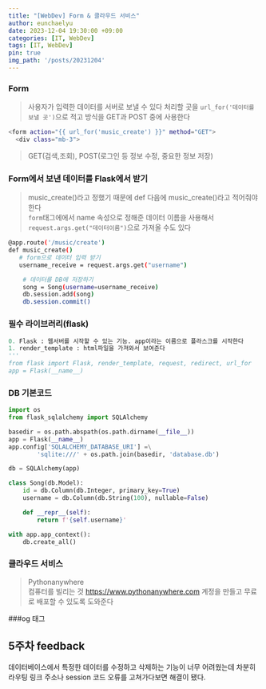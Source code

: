 ```yaml
---
title: "[WebDev] Form & 클라우드 서비스"
author: eunchaelyu
date: 2023-12-04 19:30:00 +09:00
categories: [IT, WebDev]
tags: [IT, WebDev]
pin: true
img_path: '/posts/20231204'
---
```



### Form
> 사용자가 입력한 데이터를 서버로 보낼 수 있다
> 처리할 곳을 ``url_for('데이터를 보낼 곳')``으로 적고 방식을 GET과 POST 중에 사용한다

```bash
<form action="{{ url_for('music_create') }}" method="GET">
  <div class="mb-3">
```
> GET(검색,조회), POST(로그인 등 정보 수정, 중요한 정보 저장)


### Form에서 보낸 데이터를 Flask에서 받기
> music_create()라고 정했기 때문에 def 다음에 music_create()라고 적어줘야 한다\
> ``form``태그에에서 name 속성으로 정해준 데이터 이름을 사용해서 ``request.args.get("데이터이름")``으로 가져올 수도 있다

```bash
@app.route('/music/create')
def music_create()
   # form으로 데이터 입력 받기
   username_receive = request.args.get("username")

    # 데이터를 DB에 저장하기
    song = Song(username=username_receive)
    db.session.add(song)
    db.session.commit()
```

### 필수 라이브러리(flask)

```python
0. Flask : 웹서버를 시작할 수 있는 기능. app이라는 이름으로 플라스크를 시작한다
1. render_template : html파일을 가져와서 보여준다
'''
from flask import Flask, render_template, request, redirect, url_for
app = Flask(__name__)
```

### DB 기본코드

```python
import os
from flask_sqlalchemy import SQLAlchemy

basedir = os.path.abspath(os.path.dirname(__file__))
app = Flask(__name__)
app.config['SQLALCHEMY_DATABASE_URI'] =\
        'sqlite:///' + os.path.join(basedir, 'database.db')

db = SQLAlchemy(app)

class Song(db.Model):
    id = db.Column(db.Integer, primary_key=True)
    username = db.Column(db.String(100), nullable=False)

    def __repr__(self):
        return f'{self.username}'

with app.app_context():
    db.create_all()
```


### 클라우드 서비스

> Pythonanywhere\
> 컴퓨터를 빌리는 것
<https://www.pythonanywhere.com>
  계정을 만들고 무료로 배포할 수 있도록 도와준다

###og 태그 

## 5주차 feedback
데이터베이스에서 특정한 데이터를 수정하고 삭제하는 기능이 너무 어려웠는데 차분히 라우팅 링크 주소나 session 코드 오류를 고쳐가다보면 해결이 됐다. 
